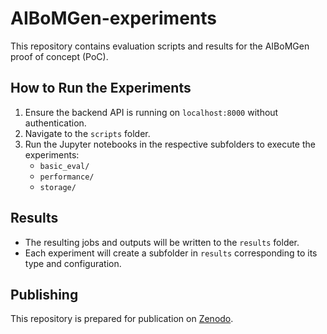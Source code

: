 # AIBoMGen-experiments

This repository contains evaluation scripts and results for the AIBoMGen proof of concept (PoC).

## How to Run the Experiments

1. Ensure the backend API is running on `localhost:8000` without authentication.
2. Navigate to the `scripts` folder.
3. Run the Jupyter notebooks in the respective subfolders to execute the experiments:
   - `basic_eval/`
   - `performance/`
   - `storage/`

## Results

- The resulting jobs and outputs will be written to the `results` folder.
- Each experiment will create a subfolder in `results` corresponding to its type and configuration.

## Publishing

This repository is prepared for publication on [Zenodo](https://zenodo.org/).
